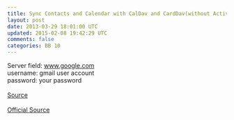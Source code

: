 ```yaml
---
title: Sync Contacts and Calendar with CalDav and CardDav(without Active Sync)
layout: post
date: 2013-03-29 18:01:00 UTC
updated: 2015-02-08 19:42:29 UTC
comments: false
categories: BB 10
---
```

Server field: www.google.com<br />username: gmail user account<br />password: your password<br /><br /><a href="http://gmailblog.blogspot.com/2012/09/a-new-way-to-sync-google-contacts.html">Source </a><br /><br /><a href="http://support.google.com/mail/answer/2753077?hl=en">Official Source </a>